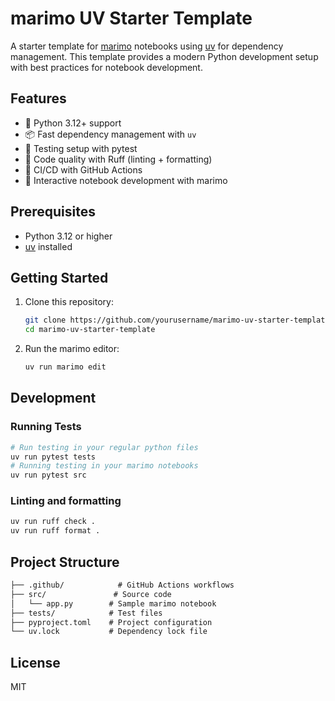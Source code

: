 # marimo UV Starter Template

A starter template for [marimo](https://marimo.io) notebooks using [uv](https://github.com/astral-sh/uv) for dependency management. This template provides a modern Python development setup with best practices for notebook development.

## Features

- 🚀 Python 3.12+ support
- 📦 Fast dependency management with `uv`
- 🧪 Testing setup with pytest
- 🎯 Code quality with Ruff (linting + formatting)
- 👷 CI/CD with GitHub Actions
- 📓 Interactive notebook development with marimo

## Prerequisites

- Python 3.12 or higher
- [uv](https://github.com/astral-sh/uv) installed

## Getting Started

1. Clone this repository:

   ```bash
   git clone https://github.com/yourusername/marimo-uv-starter-template
   cd marimo-uv-starter-template
   ```

2. Run the marimo editor:

   ```bash
   uv run marimo edit
   ```

## Development

### Running Tests

```bash
# Run testing in your regular python files
uv run pytest tests
# Running testing in your marimo notebooks
uv run pytest src
```

### Linting and formatting

```bash
uv run ruff check .
uv run ruff format .
```

## Project Structure

```markdown
├── .github/            # GitHub Actions workflows
├── src/               # Source code
│   └── app.py        # Sample marimo notebook
├── tests/            # Test files
├── pyproject.toml    # Project configuration
└── uv.lock           # Dependency lock file
```

## License

MIT
